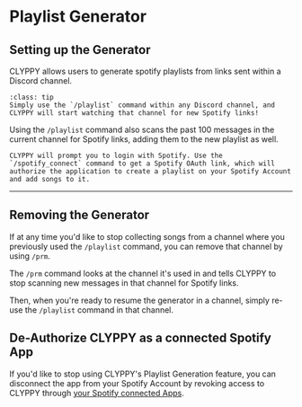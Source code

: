 # Playlist Generator

## Setting up the Generator

CLYPPY allows users to generate spotify playlists from links sent within a Discord channel.

```{admonition} Usage
:class: tip
Simply use the `/playlist` command within any Discord channel, and CLYPPY will start watching that channel for new Spotify links!
```

Using the `/playlist` command also scans the past 100 messages in the current channel for Spotify links, adding them to the new playlist as well.

```{important}
CLYPPY will prompt you to login with Spotify. Use the `/spotify_connect` command to get a Spotify OAuth link, which will authorize the application to create a playlist on your Spotify Account and add songs to it.
```

---

## Removing the Generator

If at any time you'd like to stop collecting songs from a channel where you previously used the `/playlist` command, you can remove that channel by using `/prm`.

The `/prm` command looks at the channel it's used in and tells CLYPPY to stop scanning new messages in that channel for Spotify links.

Then, when you're ready to resume the generator in a channel, simply re-use the `/playlist` command in that channel.

## De-Authorize CLYPPY as a connected Spotify App

If you'd like to stop using CLYPPY's Playlist Generation feature, you can disconnect the app from your Spotify Account by revoking access to CLYPPY through [your Spotify connected Apps](https://www.spotify.com/us/account/apps/).
